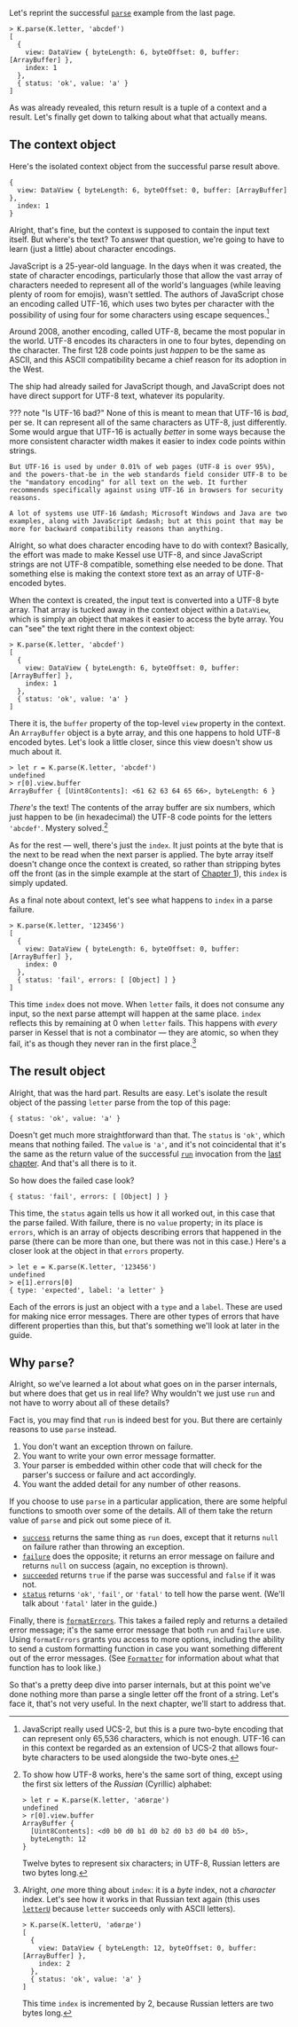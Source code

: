 <!--
 Copyright (c) 2020 Thomas J. Otterson
 
 This software is released under the MIT License.
 https://opensource.org/licenses/MIT
-->

Let's reprint the successful [`parse`](../tools/parse.md) example from the last page.

```
> K.parse(K.letter, 'abcdef')
[
  {
    view: DataView { byteLength: 6, byteOffset: 0, buffer: [ArrayBuffer] },
    index: 1
  },
  { status: 'ok', value: 'a' }
]
```

As was already revealed, this return result is a tuple of a context and a result. Let's finally get down to talking about what that actually means.

## The context object

Here's the isolated context object from the successful parse result above.

```
{
  view: DataView { byteLength: 6, byteOffset: 0, buffer: [ArrayBuffer] },
  index: 1
}
```

Alright, that's fine, but the context is supposed to contain the input text itself. But where's the text? To answer that question, we're going to have to learn (just a little) about character encodings.

JavaScript is a 25-year-old language. In the days when it was created, the state of character encodings, particularly those that allow the vast array of characters needed to represent all of the world's languages (while leaving plenty of room for emojis), wasn't settled. The authors of JavaScript chose an encoding called UTF-16, which uses two bytes per character with the possibility of using four for some characters using escape sequences.[^1]

[^1]: JavaScript really used UCS-2, but this is a pure two-byte encoding that can represent only 65,536 characters, which is not enough. UTF-16 can in this context be regarded as an extension of UCS-2 that allows four-byte characters to be used alongside the two-byte ones.

Around 2008, another encoding, called UTF-8, became the most popular in the world. UTF-8 encodes its characters in one to four bytes, depending on the character. The first 128 code points just *happen* to be the same as ASCII, and this ASCII compatibility became a chief reason for its adoption in the West.

The ship had already sailed for JavaScript though, and JavaScript does not have direct support for UTF-8 text, whatever its popularity.

??? note "Is UTF-16 bad?"
    None of this is meant to mean that UTF-16 is *bad*, per se. It can represent all of the same characters as UTF-8, just differently. Some would argue that UTF-16 is actually *better* in some ways because the more consistent character width makes it easier to index code points within strings.

    But UTF-16 is used by under 0.01% of web pages (UTF-8 is over 95%), and the powers-that-be in the web standards field consider UTF-8 to be the "mandatory encoding" for all text on the web. It further recommends specifically against using UTF-16 in browsers for security reasons.

    A lot of systems use UTF-16 &mdash; Microsoft Windows and Java are two examples, along with JavaScript &mdash; but at this point that may be more for backward compatibility reasons than anything.

Alright, so what does character encoding have to do with context? Basically, the effort was made to make Kessel use UTF-8, and since JavaScript strings are not UTF-8 compatible, something else needed to be done. That something else is making the context store text as an array of UTF-8-encoded bytes.

When the context is created, the input text is converted into a UTF-8 byte array. That array is tucked away in the context object within a `DataView`, which is simply an object that makes it easier to access the byte array. You can "see" the text right there in the context object:

```
> K.parse(K.letter, 'abcdef')
[
  {
    view: DataView { byteLength: 6, byteOffset: 0, buffer: [ArrayBuffer] },
    index: 1
  },
  { status: 'ok', value: 'a' }
]
```
There it is, the `buffer` property of the top-level `view` property in the context. An `ArrayBuffer` object is a byte array, and this one happens to hold UTF-8 encoded bytes. Let's look a little closer, since this view doesn't show us much about it.

```
> let r = K.parse(K.letter, 'abcdef')
undefined
> r[0].view.buffer
ArrayBuffer { [Uint8Contents]: <61 62 63 64 65 66>, byteLength: 6 }
```

*There's* the text! The contents of the array buffer are six numbers, which just happen to be (in hexadecimal) the UTF-8 code points for the letters `'abcdef'`. Mystery solved.[^2]

[^2]: To show how UTF-8 works, here's the same sort of thing, except using the first six letters of the *Russian* (Cyrillic) alphabet:

    ```
    > let r = K.parse(K.letter, 'абвгде')
    undefined
    > r[0].view.buffer
    ArrayBuffer {
      [Uint8Contents]: <d0 b0 d0 b1 d0 b2 d0 b3 d0 b4 d0 b5>,
      byteLength: 12
    }
    ```

    Twelve bytes to represent six characters; in UTF-8, Russian letters are two bytes long.

As for the rest &mdash; well, there's just the `index`. It just points at the byte that is the next to be read when the next parser is applied. The byte array itself doesn't change once the context is created, so rather than stripping bytes off the front (as in the simple example at the start of [Chapter 1](parsers.md)), this `index` is simply updated.

As a final note about context, let's see what happens to `index` in a parse failure.

```
> K.parse(K.letter, '123456')
[
  {
    view: DataView { byteLength: 6, byteOffset: 0, buffer: [ArrayBuffer] },
    index: 0
  },
  { status: 'fail', errors: [ [Object] ] }
]
```

This time `index` does not move. When `letter` fails, it does not consume any input, so the next parse attempt will happen at the same place. `index` reflects this by remaining at 0 when `letter` fails. This happens with *every* parser in Kessel that is not a combinator &mdash; they are atomic, so when they fail, it's as though they never ran in the first place.[^3]

[^3]: Alright, *one* more thing about `index`: it is a *byte* index, not a *character* index. Let's see how it works in that Russian text again (this uses [`letterU`](../parsers/letteru.md) because `letter` succeeds only with ASCII letters).

    ```
    > K.parse(K.letterU, 'абвгде')
    [
      {
        view: DataView { byteLength: 12, byteOffset: 0, buffer: [ArrayBuffer] },
        index: 2
      },
      { status: 'ok', value: 'а' }
    ]
    ```

    This time `index` is incremented by 2, because Russian letters are two bytes long.

## The result object

Alright, that was the hard part. Results are easy. Let's isolate the result object of the passing `letter` parse from the top of this page:

```
{ status: 'ok', value: 'a' }
```

Doesn't get much more straightforward than that. The `status` is `'ok'`, which means that nothing failed. The `value` is `'a'`, and it's not coincidental that it's the same as the return value of the successful [`run`](../tools/run.md) invocation from the [last chapter](running.md). And that's all there is to it.

So how does the failed case look?

```
{ status: 'fail', errors: [ [Object] ] }
```

This time, the `status` again tells us how it all worked out, in this case that the parse failed. With failure, there is no `value` property; in its place is `errors`, which is an array of objects describing errors that happened in the parse (there can be more than one, but there was not in this case.) Here's a closer look at the object in that `errors` property.

```
> let e = K.parse(K.letter, '123456')
undefined
> e[1].errors[0]
{ type: 'expected', label: 'a letter' }
```

Each of the errors is just an object with a `type` and a `label`. These are used for making nice error messages. There are other types of errors that have different properties than this, but that's something we'll look at later in the guide.

## Why `parse`?

Alright, so we've learned a lot about what goes on in the parser internals, but where does that get us in real life? Why wouldn't we just use `run` and not have to worry about all of these details?

Fact is, you may find that `run` is indeed best for you. But there are certainly reasons to use `parse` instead.

1. You don't want an exception thrown on failure.
2. You want to write your own error message formatter.
3. Your parser is embedded within other code that will check for the parser's success or failure and act accordingly.
4. You want the added detail for any number of other reasons.

If you choose to use `parse` in a particular application, there are some helpful functions to smooth over some of the details. All of them take the return value of `parse` and pick out some piece of it.

* [`success`](../tools/success.md) returns the same thing as `run` does, except that it returns `null` on failure rather than throwing an exception. 
* [`failure`](../tools/failure.md) does the opposite; it returns an error message on failure and returns `null` on success (again, no exception is thrown). 
* [`succeeded`](../tools/succeeded.md) returns `true` if the parse was successful and `false` if it was not. 
* [`status`](../tools/status.md) returns `'ok'`, `'fail'`, or `'fatal'` to tell how the parse went. (We'll talk about `'fatal'` later in the guide.)

Finally, there is [`formatErrors`](../tools/formaterrors.md). This takes a failed reply and returns a detailed error message; it's the same error message that both `run` and `failure` use. Using `formatErrors` grants you access to more options, including the ability to send a custom formatting function in case you want something different out of the error messages. (See [`Formatter`](../types/formatter.md) for information about what that function has to look like.)

So that's a pretty deep dive into parser internals, but at this point we've done nothing more than parse a single letter off the front of a string. Let's face it, that's not very useful. In the next chapter, we'll start to address that.